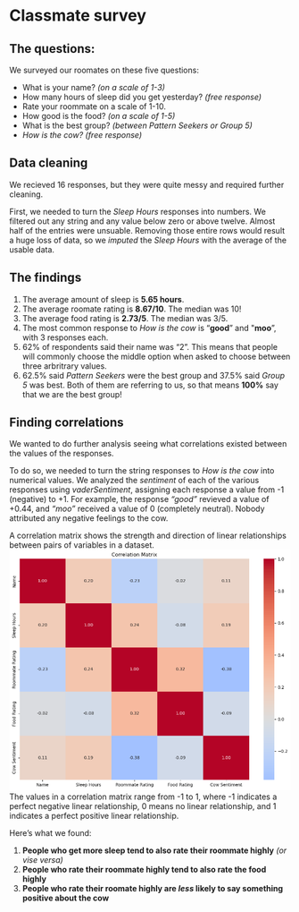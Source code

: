 # Classmate survey

## The questions:
We surveyed our roomates on these five questions:
- What is your name? *(on a scale of 1-3)*
- How many hours of sleep did you get yesterday? *(free response)*
- Rate your roommate on a scale of 1-10.
- How good is the food? *(on a scale of 1-5)*
- What is the best group? *(between Pattern Seekers or Group 5)*
- *How is the cow? (free response)*

## Data cleaning
We recieved 16 responses, but they were quite messy and required further cleaning.

First, we needed to turn the *Sleep Hours* responses into numbers. We filtered out any string and any value below zero or above twelve. Almost half of the entries were unsuable. Removing those entire rows would result a huge loss of data, so we *imputed* the *Sleep Hours* with the average of the usable data.

## The findings
1. The average amount of sleep is **5.65 hours**.
2. The average roomate rating is **8.67/10**. The median was 10! 
3. The average food rating is **2.73/5**. The median was 3/5.
4. The most common response to *How is the cow* is “**good**” and "**moo**”, with 3 responses each.
5. 62% of respondents said their name was “2”. This means that people will commonly choose the middle option when asked to choose between three arbritrary values.
6. 62.5% said *Pattern Seekers* were the best group and 37.5% said *Group 5* was best. Both of them are referring to us, so that means **100%** say that we are the best group!

## Finding correlations
We wanted to do further analysis seeing what correlations existed between the values of the responses. 

To do so, we needed to turn the string responses to *How is the cow* into numerical values. We analyzed the *sentiment* of each of the various responses using *vaderSentiment*, assigning each response a value from -1 (negative) to +1. For example, the response *“good”* revieved a value of +0.44, and *“moo”* received a value of 0 (completely neutral). Nobody attributed any negative feelings to the cow.

A correlation matrix shows the strength and direction of linear relationships between pairs of variables in a dataset.
![](correlation-matrix.png)<!-- {"width":429} -->
The values in a correlation matrix range from -1 to 1, where -1 indicates a perfect negative linear relationship, 0 means no linear relationship, and 1 indicates a perfect positive linear relationship.

Here’s what we found:
1. **People who get more sleep tend to also rate their roommate highly** *(or vise versa)*
2. **People who rate their roommate highly tend to also rate the food highly**
3. **People who rate their roomate highly are *less* likely to say something positive about the cow**


